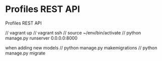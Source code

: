 # Profiles REST API

Profiles REST API

// vagrant up
// vagrant ssh
// source ~/env/bin/activate
// python manage.py runserver 0.0.0.0:8000

when adding new models
// python manage.py makemigrations
// python manage.py migrate
